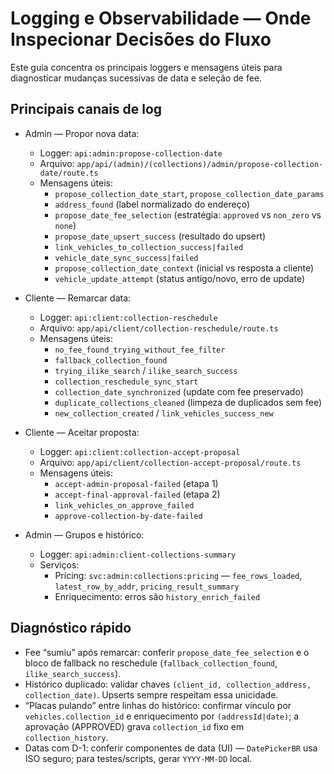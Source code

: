 # Logging e Observabilidade — Onde Inspecionar Decisões do Fluxo

Este guia concentra os principais loggers e mensagens úteis para diagnosticar mudanças sucessivas de data e seleção de fee.

## Principais canais de log
- Admin — Propor nova data:
  - Logger: `api:admin:propose-collection-date`
  - Arquivo: `app/api/(admin)/(collections)/admin/propose-collection-date/route.ts`
  - Mensagens úteis:
    - `propose_collection_date_start`, `propose_collection_date_params`
    - `address_found` (label normalizado do endereço)
    - `propose_date_fee_selection` (estratégia: `approved` vs `non_zero` vs `none`)
    - `propose_date_upsert_success` (resultado do upsert)
    - `link_vehicles_to_collection_success|failed`
    - `vehicle_date_sync_success|failed`
    - `propose_collection_date_context` (inicial vs resposta a cliente)
    - `vehicle_update_attempt` (status antigo/novo, erro de update)

- Cliente — Remarcar data:
  - Logger: `api:client:collection-reschedule`
  - Arquivo: `app/api/client/collection-reschedule/route.ts`
  - Mensagens úteis:
    - `no_fee_found_trying_without_fee_filter`
    - `fallback_collection_found`
    - `trying_ilike_search` / `ilike_search_success`
    - `collection_reschedule_sync_start`
    - `collection_date_synchronized` (update com fee preservado)
    - `duplicate_collections_cleaned` (limpeza de duplicados sem fee)
    - `new_collection_created` / `link_vehicles_success_new`

- Cliente — Aceitar proposta:
  - Logger: `api:client:collection-accept-proposal`
  - Arquivo: `app/api/client/collection-accept-proposal/route.ts`
  - Mensagens úteis:
    - `accept-admin-proposal-failed` (etapa 1)
    - `accept-final-approval-failed` (etapa 2)
    - `link_vehicles_on_approve_failed`
    - `approve-collection-by-date-failed`

- Admin — Grupos e histórico:
  - Logger: `api:admin:client-collections-summary`
  - Serviços:
    - Pricing: `svc:admin:collections:pricing` — `fee_rows_loaded`, `latest_row_by_addr`, `pricing_result_summary`
    - Enriquecimento: erros são `history_enrich_failed`

## Diagnóstico rápido
- Fee “sumiu” após remarcar: conferir `propose_date_fee_selection` e o bloco de fallback no reschedule (`fallback_collection_found`, `ilike_search_success`).
- Histórico duplicado: validar chaves `(client_id, collection_address, collection_date)`. Upserts sempre respeitam essa unicidade.
- “Placas pulando” entre linhas do histórico: confirmar vínculo por `vehicles.collection_id` e enriquecimento por `(addressId|date)`; a aprovação (APPROVED) grava `collection_id` fixo em `collection_history`.
- Datas com D-1: conferir componentes de data (UI) — `DatePickerBR` usa ISO seguro; para testes/scripts, gerar `YYYY-MM-DD` local.

